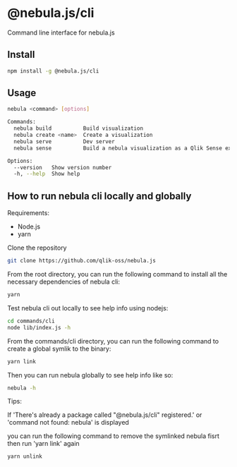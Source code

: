 # @nebula.js/cli

Command line interface for nebula.js

## Install

```sh
npm install -g @nebula.js/cli
```

## Usage

```sh
nebula <command> [options]

Commands:
  nebula build          Build visualization
  nebula create <name>  Create a visualization
  nebula serve          Dev server
  nebula sense          Build a nebula visualization as a Qlik Sense extension

Options:
  --version   Show version number                                      [boolean]
  -h, --help  Show help                                                [boolean]
```

## How to run nebula cli locally and globally

Requirements:

- Node.js
- yarn

Clone the repository

```sh
git clone https://github.com/qlik-oss/nebula.js
```

From the root directory, you can run the following command to install all the necessary dependencies of nebula cli:

```sh
yarn
```

Test nebula cli out locally to see help info using nodejs:

```sh
cd commands/cli
node lib/index.js -h
```

From the commands/cli directory, you can run the following command to create a global symlik to the binary:

```sh
yarn link
```

Then you can run nebula globally to see help info like so:

```sh
nebula -h
```

Tips:

If 'There's already a package called "@nebula.js/cli" registered.' or 'command not found: nebula' is displayed

you can run the following command to remove the symlinked nebula fisrt then run 'yarn link' again

```sh
yarn unlink
```
